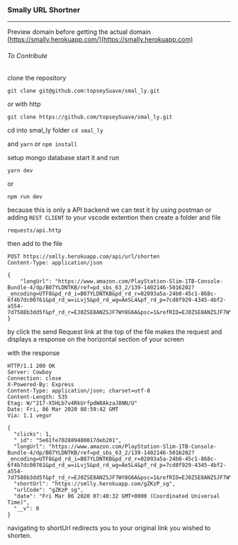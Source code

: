 ### Smally URL Shortner
-------------------------------------------

Preview domain before getting the actual domain [https://smally.herokuapp.com/](https://smally.herokuapp.com)


###### To Contribute
clone the repository
```
git clone git@github.com:topseySuave/smal_ly.git
```

or with http
```
git clone https://github.com/topseySuave/smal_ly.git
```

cd into smal_ly folder `cd smal_ly`

and `yarn` or `npm install`

setup mongo database start it and run
```
yarn dev
```

or 

```
npm run dev
```

because this is only a API backend we can test it by using postman or adding `REST CLIENT` to your vscode extention
then create a folder and file

`requests/api.http`

then add to the file 

```
POST https://smlly.herokuapp.com/api/url/shorten
Content-Type: application/json

{
    "longUrl": "https://www.amazon.com/PlayStation-Slim-1TB-Console-Bundle-4/dp/B07YLDNTKB/ref=pd_sbs_63_2/139-1402146-5016202?_encoding=UTF8&pd_rd_i=B07YLDNTKB&pd_rd_r=02093a5a-24b0-45c1-868c-6f4b7dc00761&pd_rd_w=iLvj5&pd_rd_wg=AeSL4&pf_rd_p=7cd8f929-4345-4bf2-a554-7d7588b3dd5f&pf_rd_r=EJ0ZSE8ANZSJF7WY8G6A&psc=1&refRID=EJ0ZSE8ANZSJF7WY8G6A"
}
```

by click the send Request link at the top of the file makes the request and displays a response on the horizontal section of your screen

with the response

```
HTTP/1.1 200 OK
Server: Cowboy
Connection: close
X-Powered-By: Express
Content-Type: application/json; charset=utf-8
Content-Length: 535
Etag: W/"217-X5HLb7v4RkUrfpdW8AkzaJ8NN/U"
Date: Fri, 06 Mar 2020 08:59:42 GMT
Via: 1.1 vegur

{
  "clicks": 1,
  "_id": "5e61fe702889480017deb201",
  "longUrl": "https://www.amazon.com/PlayStation-Slim-1TB-Console-Bundle-4/dp/B07YLDNTKB/ref=pd_sbs_63_2/139-1402146-5016202?_encoding=UTF8&pd_rd_i=B07YLDNTKB&pd_rd_r=02093a5a-24b0-45c1-868c-6f4b7dc00761&pd_rd_w=iLvj5&pd_rd_wg=AeSL4&pf_rd_p=7cd8f929-4345-4bf2-a554-7d7588b3dd5f&pf_rd_r=EJ0ZSE8ANZSJF7WY8G6A&psc=1&refRID=EJ0ZSE8ANZSJF7WY8G6A",
  "shortUrl": "https://smlly.herokuapp.com/gZKzP_sg",
  "urlCode": "gZKzP_sg",
  "date": "Fri Mar 06 2020 07:40:32 GMT+0000 (Coordinated Universal Time)",
  "__v": 0
}
```

navigating to shortUrl redirects you to your original link you wished to shorten.

